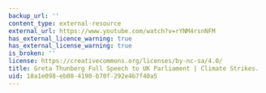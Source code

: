 ```yaml
---
backup_url: ''
content_type: external-resource
external_url: https://www.youtube.com/watch?v=rYNM4rsnNFM
has_external_licence_warning: true
has_external_license_warning: true
is_broken: ''
license: https://creativecommons.org/licenses/by-nc-sa/4.0/
title: Greta Thunberg Full Speech to UK Parliament | Climate Strikes.
uid: 18a1e098-eb08-4190-b70f-292e4b7f40a5
---
```

